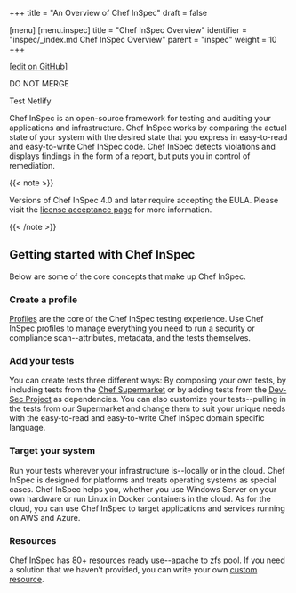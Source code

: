 +++
title = "An Overview of Chef InSpec"
draft = false

[menu]
  [menu.inspec]
    title = "Chef InSpec Overview"
    identifier = "inspec/_index.md Chef InSpec Overview"
    parent = "inspec"
    weight = 10
+++

[\[edit on GitHub\]](https://github.com/inspec/inspec/blob/master/www/content/inspec/_index.md)

DO NOT MERGE

Test Netlify

Chef InSpec is an open-source framework for testing and auditing your applications and infrastructure. Chef InSpec works by comparing the actual state of your system with the desired state that you express in easy-to-read and easy-to-write Chef InSpec code. Chef InSpec detects violations and displays findings in the form of a report, but puts you in control of remediation.

{{< note >}}

Versions of Chef InSpec 4.0 and later require accepting the EULA. Please
visit the [license acceptance page](/chef_license_accept/) for more information.

{{< /note >}}

## Getting started with Chef InSpec

Below are some of the core concepts that make up Chef InSpec.

### Create a profile

[Profiles](/inspec/profiles/) are the core of the Chef InSpec testing experience. Use Chef InSpec
profiles to manage everything you need to run a security or compliance scan--attributes,
metadata, and the tests themselves.

### Add your tests

You can create tests three different ways: By composing your own tests, by
including tests from the [Chef Supermarket](https://supermarket.chef.io/)
or by adding tests from the [Dev-Sec Project](http://dev-sec.io/) as dependencies.
You can also customize your tests--pulling in the tests from our Supermarket and
change them to suit your unique needs with the easy-to-read and easy-to-write Chef
InSpec domain specific language.

### Target your system

Run your tests wherever your infrastructure is--locally or in the cloud.  Chef
InSpec is designed for platforms and treats operating systems as special cases.
Chef InSpec helps you, whether you use Windows Server on your own hardware or
run Linux in Docker containers in the cloud. As for the cloud, you can use Chef
InSpec to target applications and services running on AWS and Azure.

### Resources

Chef InSpec has 80+ [resources](/inspec/resources/) ready use--apache to zfs pool.
If you need a solution that we haven’t provided, you can write your own [custom
resource](/inspec/dsl_resource/).
